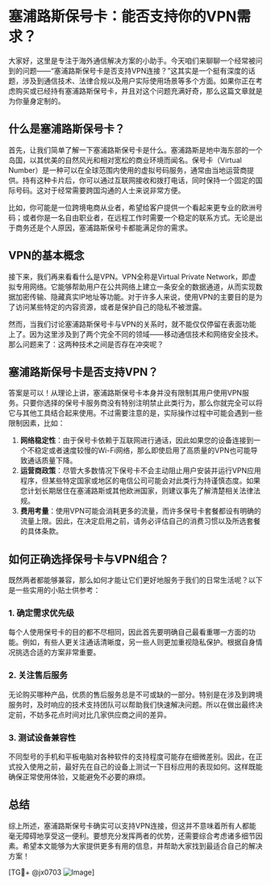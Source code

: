 # 塞浦路斯保号卡：能否支持你的VPN需求？

大家好，这里是专注于海外通信解决方案的小助手。今天咱们来聊聊一个经常被问到的问题——“塞浦路斯保号卡是否支持VPN连接？”这其实是一个挺有深度的话题，涉及到通信技术、法律合规以及用户实际使用场景等多个方面。如果你正在考虑购买或已经持有塞浦路斯保号卡，并且对这个问题充满好奇，那么这篇文章就是为你量身定制的。

## 什么是塞浦路斯保号卡？

首先，让我们简单了解一下塞浦路斯保号卡是什么。塞浦路斯是地中海东部的一个岛国，以其优美的自然风光和相对宽松的商业环境而闻名。保号卡（Virtual Number）是一种可以在全球范围内使用的虚拟号码服务，通常由当地运营商提供。持有这种卡片后，你可以通过互联网接收和拨打电话，同时保持一个固定的国际号码。这对于经常需要跨国沟通的人士来说非常方便。

比如，你可能是一位跨境电商从业者，希望给客户提供一个看起来更专业的欧洲号码；或者你是一名自由职业者，在远程工作时需要一个稳定的联系方式。无论是出于商务还是个人原因，塞浦路斯保号卡都能满足你的需求。

## VPN的基本概念

接下来，我们再来看看什么是VPN。VPN全称是Virtual Private Network，即虚拟专用网络。它能够帮助用户在公共网络上建立一条安全的数据通道，从而实现数据加密传输、隐藏真实IP地址等功能。对于许多人来说，使用VPN的主要目的是为了访问某些特定的内容资源，或者是保护自己的隐私不被泄露。

然而，当我们讨论塞浦路斯保号卡与VPN的关系时，就不能仅仅停留在表面功能上了。因为这里涉及到了两个完全不同的领域——移动通信技术和网络安全技术。那么问题来了：这两种技术之间是否存在冲突呢？

## 塞浦路斯保号卡是否支持VPN？

答案是可以！从理论上讲，塞浦路斯保号卡本身并没有限制其用户使用VPN服务。只要你选择的保号卡服务商没有特别注明禁止此类行为，那么你就完全可以将它与其他工具结合起来使用。不过需要注意的是，实际操作过程中可能会遇到一些限制因素，比如：

1. **网络稳定性**：由于保号卡依赖于互联网进行通话，因此如果您的设备连接到一个不稳定或者速度较慢的Wi-Fi网络，那么即使启用了高质量的VPN也可能导致通话质量下降。
2. **运营商政策**：尽管大多数情况下保号卡不会主动阻止用户安装并运行VPN应用程序，但某些特定国家或地区的电信公司可能会对此类行为持谨慎态度。如果您计划长期居住在塞浦路斯或其他欧洲国家，则建议事先了解清楚相关法律法规。
3. **费用考量**：使用VPN可能会消耗更多的流量，而许多保号卡套餐都设有明确的流量上限。因此，在决定启用之前，请务必评估自己的消费习惯以及所选套餐的具体条款。

## 如何正确选择保号卡与VPN组合？

既然两者都能够兼容，那么如何才能让它们更好地服务于我们的日常生活呢？以下是一些实用的小贴士供参考：

### 1. 确定需求优先级
每个人使用保号卡的目的都不尽相同，因此首先要明确自己最看重哪一方面的功能。例如，有些人更关注通话清晰度，另一些人则更加重视隐私保护。根据自身情况挑选合适的方案非常重要。

### 2. 关注售后服务
无论购买哪种产品，优质的售后服务总是不可或缺的一部分。特别是在涉及到跨境服务时，及时响应的技术支持团队可以帮助我们快速解决问题。所以在做出最终决定前，不妨多花点时间对比几家供应商之间的差异。

### 3. 测试设备兼容性
不同型号的手机和平板电脑对各种软件的支持程度可能存在细微差别。因此，在正式投入使用之前，最好先在自己的设备上测试一下目标应用的表现如何。这样既能确保正常使用体验，又能避免不必要的麻烦。

## 总结

综上所述，塞浦路斯保号卡确实可以支持VPN连接，但这并不意味着所有人都能毫无障碍地享受这一便利。要想充分发挥两者的优势，还需要综合考虑诸多细节因素。希望本文能够为大家提供更多有用的信息，并帮助大家找到最适合自己的解决方案！

[TG💪+ @jx0703 ![Image](https://github.com/user-attachments/assets/dbca1d08-cadb-493c-b0ec-ad6f7a83f270)]